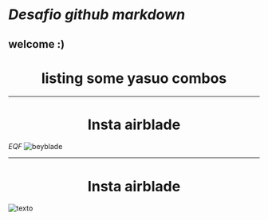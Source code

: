 # ___Desafio github markdown___
## **welcome :)**

###  <h1  align="center"> listing some yasuo combos </h1> 
-----------------   

###  <h1  align="center"> Insta airblade </h1> 
*EQF*
![beyblade](https://pa1.aminoapps.com/6801/8362c465e608b2eeccbacac856aa19d4a7e84eff_hq.gif)

-----------

###  <h1  align="center"> Insta airblade </h1> 

![texto](https://media1.tenor.com/m/RgV82XAo0UEAAAAd/keyblade-airblade.gif)